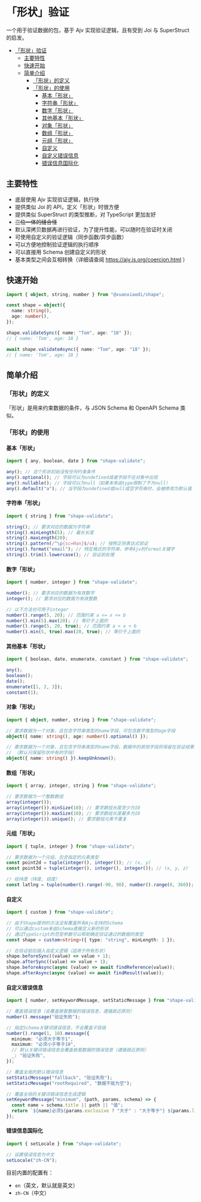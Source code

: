 # 「形状」验证

一个用于验证数据的包，基于 Ajv 实现验证逻辑，且有受到 Joi 与 SuperStruct 的启发。

- [「形状」验证](#形状验证)
  - [主要特性](#主要特性)
  - [快速开始](#快速开始)
  - [简单介绍](#简单介绍)
    - [「形状」的定义](#形状的定义)
    - [「形状」的使用](#形状的使用)
      - [基本「形状」](#基本形状)
      - [字符串「形状」](#字符串形状)
      - [数字「形状」](#数字形状)
      - [其他基本「形状」](#其他基本形状)
      - [对象「形状」](#对象形状)
      - [数组「形状」](#数组形状)
      - [元组「形状」](#元组形状)
      - [自定义](#自定义)
      - [自定义错误信息](#自定义错误信息)
      - [错误信息国际化](#错误信息国际化)

## 主要特性

- 底层使用 Ajv 实现验证逻辑，执行快
- 提供类似 Joi 的 API，定义「形状」时很方便
- 提供类似 SuperStruct 的类型推断，对 TypeScript 更加友好
- ~~三位一体的缝合怪~~
- 默认深拷贝数据再进行验证，为了提升性能，可以随时在验证时关闭
- 可使用自定义的验证逻辑（同步函数/异步函数）
- 可以方便地控制验证逻辑的执行顺序
- 可以直接用 Schema 创建自定义的形状
- 基本类型之间会互相转换（详细请查阅 https://ajv.js.org/coercion.html ）

## 快速开始

```ts
import { object, string, number } from "@xuanxiaodi/shape";

const shape = object({
  name: string(),
  age: number(),
});

shape.validateSync({ name: "Tom", age: "18" });
// { name: 'Tom', age: 18 }

await shape.validateAsync({ name: "Tom", age: "18" });
// { name: 'Tom', age: 18 }
```

## 简单介绍

### 「形状」的定义

「形状」是用来约束数据的条件，与 JSON Schema 和 OpenAPI Schema 类似。

### 「形状」的使用

#### 基本「形状」

```ts
import { any, boolean, date } from "shape-validate";

any(); // 这个形状初始没有任何约束条件
any().optional(); // 字段可以为undefined或者字段不在对象中出现
any().nullable(); // 字段可以为null（如果本来由type限制了不为null）
any().default("a"); // 当字段为undefined或null或空字符串时，会被修改为默认值
```

#### 字符串「形状」

```ts
import { string } from "shape-validate";

string(); // 要求对应的数据为字符串
string().minLength(5); // 最长长度
string().maxLength(20);
string().pattern(/^\p{sc=Han}$/u); // 按照正则表达式验证
string().format("email"); // 特定格式的字符串，参考Ajv的format关键字
string().trim().lowercase(); // 验证前处理
```

#### 数字「形状」

```ts
import { number, integer } from "shape-validate";

number(); // 要求对应的数据为有效数字
integer(); // 要求对应的数据为有效整数

// 以下方法也可用于integer
number().range(5, 20); // 范围约束 a <= x <= b
number().min(5).max(20); // 等价于上面的
number().range(5, 20, true); // 范围约束 a < x < b
number().min(5, true).max(20, true); // 等价于上面的
```

#### 其他基本「形状」

```ts
import { boolean, date, enumerate, constant } from "shape-validate";

any();
boolean();
date();
enumerate([1, 2, 3]);
constant(1);
```

#### 对象「形状」

```ts
import { object, number, string } from "shape-validate";

// 要求数据为一个对象，且包含字符串类型的name字段，可包含数字类型的age字段
object({ name: string(), age: number().optional() });

// 要求数据为一个对象，且包含字符串类型的name字段，数据中的其他字段将保留在验证结果中
// （默认只保留形状中有的字段）
object({ name: string() }).keepUnknown();
```

#### 数组「形状」

```ts
import { array, integer, string } from "shape-validate";

// 要求数据为一个整数数组
array(integer());
array(integer()).minSize(10); // 要求数组长度至少为10
array(integer()).maxSize(10); // 要求数组长度最多为10
array(integer()).unique(); // 要求数组元素不重复
```

#### 元组「形状」

```ts
import { tuple, integer } from "shape-validate";

// 要求数据为一个元组，包含指定的元素类型
const point2d = tuple(integer(), integer()); // (x, y)
const point3d = tuple(integer(), integer(), integer()); // (x, y, z)

// 经纬度（纬度, 经度）
const latlng = tuple(number().range(-90, 90), number().range(0, 360));
```

#### 自定义

```ts
import { custom } from "shape-validate";

// 由于Shape提供的方法没有覆盖所有Ajv支持的Schema
// 可以通过custom来由Schema直接定义新的形状
// 通过TypeScript的范型参数可以帮助确定验证通过的数据的类型
const shape = custom<string>({ type: "string", minLength: 1 });

// 在验证前后插入自定义逻辑（适用于所有形状）
shape.beforeSync((value) => value + 1);
shape.afterSync((value) => value + 1);
shape.beforeAsync(async (value) => await findReference(value));
shape.afterAsync(async (value) => await findResult(value));
```

#### 自定义错误信息

```ts
import { number, setKeywordMessage, setStaticMessage } from "shape-validate";

// 覆盖错误信息（会覆盖嵌套数据的错误信息，遵循就近原则）
number().message("验证失败");

// 指定Schema关键词错误信息，不会覆盖子层级
number().range(1, 10).message({
  minimum: "必须大于等于1",
  maximum: "必须小于等于10",
  // 默认关键词错误信息会覆盖嵌套数据的错误信息（遵循就近原则）
  _: "验证失败",
});

// 覆盖全局的默认错误信息
setStaticMessage("fallback", "验证失败");
setStaticMessage("rootRequired", "数据不能为空");

// 覆盖全局的关键词错误信息生成逻辑
setKeywordMessage("minimum", (path, params, schema) => {
  const name = schema.title || path || "值";
  return `${name}必须${params.exclusive ? "大于" : "大于等于"} ${params.limit}`;
});
```

#### 错误信息国际化

```ts
import { setLocale } from "shape-validate";

// 设置错误信息为中文
setLocale("zh-CN");
```

目前内置的配置有：

- `en`（英文，默认就是英文）
- `zh-CN`（中文）
